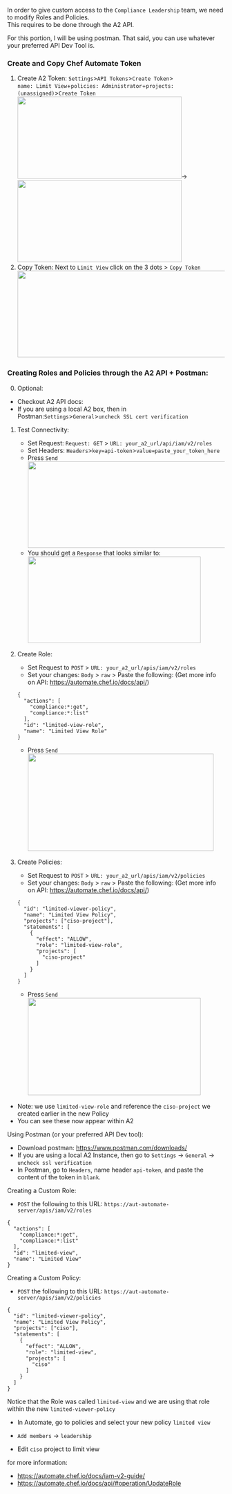 In order to give custom access to the `Compliance Leadership` team, we need to modify Roles and Policies.  
This requires to be done through the A2 API.  

For this portion, I will be using postman. That said, you can use whatever your preferred API Dev Tool is.  

### Create and Copy Chef Automate Token
1. Create A2 Token: `Settings`>`API Tokens`>`Create Token`>  
                    `name: Limit View`+`policies: Administrator`+`projects: (unassigned)`>`Create Token`  
<kbd><img src="https://raw.githubusercontent.com/danf425/ChefAutomate_LimitViewability/master/images/a2-createtoken.png" width="380" height="190"></kbd>→<kbd><img src="https://raw.githubusercontent.com/danf425/ChefAutomate_LimitViewability/master/images/a2-createtoken2.png" width="380" height="190"></kbd>   
2. Copy Token: Next to `Limit View` click on the 3 dots > `Copy Token`  
<kbd><img src="https://raw.githubusercontent.com/danf425/ChefAutomate_LimitViewability/master/images/a2-copytoken.png" width="600" height="200"></kbd>  
  
  
  
### Creating Roles and Policies through the A2 API + Postman:
0. Optional: 
  - Checkout A2 API docs:  
  - If you are using a local A2 box, then in Postman:`Settings`>`General`>`uncheck SSL cert verification`  
1. Test Connectivity:   
    - Set Request: `Request: GET` > `URL: your_a2_url/api/iam/v2/roles`  
    - Set Headers: `Headers`>`key=api-token`>`value=paste_your_token_here`  
    - Press `Send`  
<kbd><img src="https://raw.githubusercontent.com/danf425/ChefAutomate_LimitViewability/master/images/postman-testconnection.png" width="600" height="200"></kbd>  
    - You should get a `Response` that looks similar to:  
<kbd><img src="https://raw.githubusercontent.com/danf425/ChefAutomate_LimitViewability/master/images/postman-getresponse.png" width="400" height="200"></kbd>  

2. Create Role:  
    - Set Request to `POST` > `URL: your_a2_url/apis/iam/v2/roles`  
    - Set your changes: `Body` > `raw` > Paste the following: (Get more info on API: https://automate.chef.io/docs/api/)
    ```
    {
      "actions": [
        "compliance:*:get",
        "compliance:*:list"
      ],
      "id": "limited-view-role",
      "name": "Limited View Role"
    }
    ```
    - Press `Send`  
<kbd><img src="https://raw.githubusercontent.com/danf425/ChefAutomate_LimitViewability/master/images/postman-api-createrole.png" width="430" height="225"></kbd>  

3. Create Policies:  
    - Set Request to `POST` > `URL: your_a2_url/apis/iam/v2/policies`  
    - Set your changes: `Body` > `raw` > Paste the following: (Get more info on API: https://automate.chef.io/docs/api/)
    ```
    {
      "id": "limited-viewer-policy",
      "name": "Limited View Policy",
      "projects": ["ciso-project"],
      "statements": [
        {
          "effect": "ALLOW",
          "role": "limited-view-role",
          "projects": [
            "ciso-project"
          ]
        }
      ]
    }
    ```
    - Press `Send`  
<kbd><img src="https://raw.githubusercontent.com/danf425/ChefAutomate_LimitViewability/master/images/postman-api-createpolicy.png" width="400" height="225"></kbd>  

- Note: we use `limited-view-role` and reference the `ciso-project` we created earlier in the new Policy
- You can see these now appear within A2





Using Postman (or your preferred API Dev tool):
- Download postman: https://www.postman.com/downloads/
- If you are using a local A2 Instance, then go to `Settings` -> `General` -> `uncheck ssl verification`
- In Postman, go to `Headers`, name header `api-token`, and paste the content of the token in `blank`.

Creating a Custom Role:
- `POST` the following to this URL: `https://aut-automate-server/apis/iam/v2/roles`
```
{
  "actions": [
    "compliance:*:get",
    "compliance:*:list"
  ],
  "id": "limited-view",
  "name": "Limited View"
}
```

Creating a Custom Policy:
- `POST` the following to this URL: `https://aut-automate-server/apis/iam/v2/policies`
```
{
  "id": "limited-viewer-policy",
  "name": "Limited View Policy",
  "projects": ["ciso"],
  "statements": [
    {
      "effect": "ALLOW",
      "role": "limited-view",
      "projects": [
        "ciso"
      ]
    }
  ]
}
```



Notice that the Role was called `limited-view` and we are using that role within the new `limited-viewer-policy`

- In Automate, go to policies and select your new policy `limited view`
- `Add members` -> `leadership`

- Edit `ciso` project to limit view

for more information: 
- https://automate.chef.io/docs/iam-v2-guide/
- https://automate.chef.io/docs/api/#operation/UpdateRole